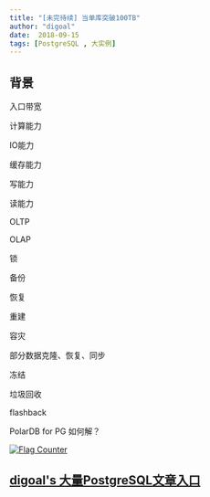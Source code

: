 ```yaml
---
title: "[未完待续] 当单库突破100TB"
author: "digoal"
date:  2018-09-15
tags: [PostgreSQL , 大实例]
---
```

## 背景    



入口带宽


计算能力


IO能力


缓存能力





写能力


读能力


OLTP


OLAP


锁



备份

恢复

重建

容灾

部分数据克隆、恢复、同步





冻结

垃圾回收

flashback


PolarDB for PG 如何解？




  
<a rel="nofollow" href="http://info.flagcounter.com/h9V1"  ><img src="http://s03.flagcounter.com/count/h9V1/bg_FFFFFF/txt_000000/border_CCCCCC/columns_2/maxflags_12/viewers_0/labels_0/pageviews_0/flags_0/"  alt="Flag Counter"  border="0"  ></a>  
  
  
## [digoal's 大量PostgreSQL文章入口](https://github.com/digoal/blog/blob/master/README.md "22709685feb7cab07d30f30387f0a9ae")
  
